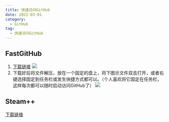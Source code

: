 ```yaml
---
title: 快速访问GitHub
date: 2022-03-01
category:
  - GitHub
tag:
  - 快速访问GitHub
---
```


## FastGitHub

1. [下载链接](https://github.com/dotnetcore/fastgithub/releases)
   ![](/assets/note/github/fastgithub-release.png)
2. 下载好后将文件解压，放在一个固定的盘上，将下图示文件双击打开，或者右键选择固定到任务栏或发生快捷方式都可以。（个人喜欢将它固定在任务栏，这样每次都可以随时启动访问GitHub了）
   ![](/assets/note/github/fastgithub.png)

## Steam++

[下载链接](https://steampp.net/)